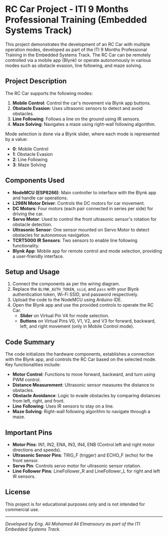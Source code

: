 
# RC Car Project - ITI 9 Months Professional Training (Embedded Systems Track)

This project demonstrates the development of an RC Car with multiple operation modes, developed as part of the ITI 9 Months Professional Training in the Embedded Systems Track. The RC Car can be remotely controlled via a mobile app (Blynk) or operate autonomously in various modes such as obstacle evasion, line following, and maze solving.

## Project Description

The RC Car supports the following modes:
1. **Mobile Control**: Control the car's movement via Blynk app buttons.
2. **Obstacle Evasion**: Uses ultrasonic sensors to detect and avoid obstacles.
3. **Line Following**: Follows a line on the ground using IR sensors.
4. **Maze Solving**: Navigates a maze using right-wall following algorithm.

Mode selection is done via a Blynk slider, where each mode is represented by a value:
- **0**: Mobile Control
- **1**: Obstacle Evasion
- **2**: Line Following
- **3**: Maze Solving

## Components Used

- **NodeMCU (ESP8266)**: Main controller to interface with the Blynk app and handle car operations.
- **L298N Motor Driver**: Controls the DC motors for car movement.
- **DC Motors**: Four motors (each pair connected in series per side) for driving the car.
- **Servo Motor**: Used to control the front ultrasonic sensor's rotation for obstacle detection.
- **Ultrasonic Sensor**: One sensor mounted on Servo Motor to detect obstacles for autonomous navigation.
- **TCRT5000 IR Sensors**: Two sensors to enable line following functionality.
- **Blynk App**: Mobile app for remote control and mode selection, providing a user-friendly interface.

## Setup and Usage

1. Connect the components as per the wiring diagram.
2. Replace the `BLYNK_AUTH_TOKEN`, `ssid`, and `pass` with your Blynk authentication token, Wi-Fi SSID, and password respectively.
3. Upload the code to the NodeMCU using Arduino IDE.
4. Open the Blynk app and use the provided controls to operate the RC Car.
   - **Slider** on Virtual Pin V4 for mode selection.
   - **Buttons** on Virtual Pins V0, V1, V2, and V3 for forward, backward, left, and right movement (only in Mobile Control mode).

## Code Summary

The code initializes the hardware components, establishes a connection with the Blynk app, and controls the RC Car based on the selected mode. Key functionalities include:
- **Motor Control**: Functions to move forward, backward, and turn using PWM control.
- **Distance Measurement**: Ultrasonic sensor measures the distance to obstacles.
- **Obstacle Avoidance**: Logic to evade obstacles by comparing distances from left, right, and front.
- **Line Following**: Uses IR sensors to stay on a line.
- **Maze Solving**: Right-wall following algorithm to navigate through a maze.

## Important Pins

- **Motor Pins**: IN1, IN2, ENA, IN3, IN4, ENB (Control left and right motor directions and speeds).
- **Ultrasonic Sensor Pins**: TRIG_F (trigger) and ECHO_F (echo) for the front sensor.
- **Servo Pin**: Controls servo motor for ultrasonic sensor rotation.
- **Line Follower Pins**: LineFollower_R and LineFollower_L for right and left IR sensors.

## License

This project is for educational purposes only and is not intended for commercial use.

---

*Developed by Eng. Ali Mohamed Ali Elmansoury as part of the ITI Embedded Systems Track.*

